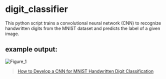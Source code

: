 # digit_classifier
This python script trains a convolutional neural network (CNN) to recognize handwritten digits from the MNIST dataset and predicts the label of a given image.
## example output:
![Figure_1](https://user-images.githubusercontent.com/52582912/236997404-e7371b53-7468-41bd-b316-b92180b4be50.png)
> [How to Develop a CNN for MNIST Handwritten Digit Classification](https://machinelearningmastery.com/how-to-develop-a-convolutional-neural-network-from-scratch-for-mnist-handwritten-digit-classificatio)
